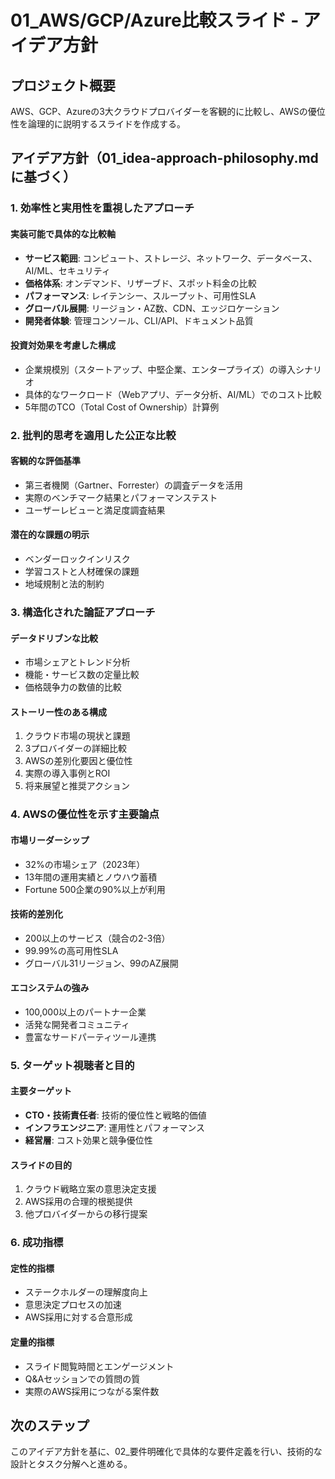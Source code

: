 # 01_AWS/GCP/Azure比較スライド - アイデア方針

## プロジェクト概要
AWS、GCP、Azureの3大クラウドプロバイダーを客観的に比較し、AWSの優位性を論理的に説明するスライドを作成する。

## アイデア方針（01_idea-approach-philosophy.mdに基づく）

### 1. 効率性と実用性を重視したアプローチ

#### 実装可能で具体的な比較軸
- **サービス範囲**: コンピュート、ストレージ、ネットワーク、データベース、AI/ML、セキュリティ
- **価格体系**: オンデマンド、リザーブド、スポット料金の比較
- **パフォーマンス**: レイテンシー、スループット、可用性SLA
- **グローバル展開**: リージョン・AZ数、CDN、エッジロケーション
- **開発者体験**: 管理コンソール、CLI/API、ドキュメント品質

#### 投資対効果を考慮した構成
- 企業規模別（スタートアップ、中堅企業、エンタープライズ）の導入シナリオ
- 具体的なワークロード（Webアプリ、データ分析、AI/ML）でのコスト比較
- 5年間のTCO（Total Cost of Ownership）計算例

### 2. 批判的思考を適用した公正な比較

#### 客観的な評価基準
- 第三者機関（Gartner、Forrester）の調査データを活用
- 実際のベンチマーク結果とパフォーマンステスト
- ユーザーレビューと満足度調査結果

#### 潜在的な課題の明示
- ベンダーロックインリスク
- 学習コストと人材確保の課題
- 地域規制と法的制約

### 3. 構造化された論証アプローチ

#### データドリブンな比較
- 市場シェアとトレンド分析
- 機能・サービス数の定量比較
- 価格競争力の数値的比較

#### ストーリー性のある構成
1. クラウド市場の現状と課題
2. 3プロバイダーの詳細比較
3. AWSの差別化要因と優位性
4. 実際の導入事例とROI
5. 将来展望と推奨アクション

### 4. AWSの優位性を示す主要論点

#### 市場リーダーシップ
- 32%の市場シェア（2023年）
- 13年間の運用実績とノウハウ蓄積
- Fortune 500企業の90%以上が利用

#### 技術的差別化
- 200以上のサービス（競合の2-3倍）
- 99.99%の高可用性SLA
- グローバル31リージョン、99のAZ展開

#### エコシステムの強み
- 100,000以上のパートナー企業
- 活発な開発者コミュニティ
- 豊富なサードパーティツール連携

### 5. ターゲット視聴者と目的

#### 主要ターゲット
- **CTO・技術責任者**: 技術的優位性と戦略的価値
- **インフラエンジニア**: 運用性とパフォーマンス
- **経営層**: コスト効果と競争優位性

#### スライドの目的
1. クラウド戦略立案の意思決定支援
2. AWS採用の合理的根拠提供
3. 他プロバイダーからの移行提案

### 6. 成功指標

#### 定性的指標
- ステークホルダーの理解度向上
- 意思決定プロセスの加速
- AWS採用に対する合意形成

#### 定量的指標
- スライド閲覧時間とエンゲージメント
- Q&Aセッションでの質問の質
- 実際のAWS採用につながる案件数

## 次のステップ
このアイデア方針を基に、02_要件明確化で具体的な要件定義を行い、技術的な設計とタスク分解へと進める。